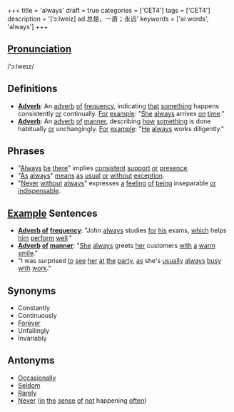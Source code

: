 +++
title = 'always'
draft = true
categories = ['CET4']
tags = ['CET4']
description = '[ˈɔːlweiz] ad.总是，一直；永远'
keywords = ['ai words', 'always']
+++

## [Pronunciation](/en/post/pronunciation/)
/ˈɔːlweɪz/

## Definitions
- **[Adverb](/en/post/adverb/)**: An [adverb](/en/post/adverb/) [of](/en/post/of/) [frequency](/en/post/frequency/), indicating [that](/en/post/that/) [something](/en/post/something/) happens consistently [or](/en/post/or/) continually. [For](/en/post/for/) [example](/en/post/example/): "[She](/en/post/she/) [always](/en/post/always/) arrives [on](/en/post/on/) [time](/en/post/time/)."
- **[Adverb](/en/post/adverb/)**: An [adverb](/en/post/adverb/) [of](/en/post/of/) [manner](/en/post/manner/), describing [how](/en/post/how/) [something](/en/post/something/) is done habitually [or](/en/post/or/) unchangingly. [For](/en/post/for/) [example](/en/post/example/): "[He](/en/post/he/) [always](/en/post/always/) works diligently."

## Phrases
- "[Always](/en/post/always/) [be](/en/post/be/) [there](/en/post/there/)" implies [consistent](/en/post/consistent/) [support](/en/post/support/) [or](/en/post/or/) [presence](/en/post/presence/).
- "[As](/en/post/as/) [always](/en/post/always/)" [means](/en/post/means/) [as](/en/post/as/) [usual](/en/post/usual/) [or](/en/post/or/) [without](/en/post/without/) [exception](/en/post/exception/).
- "[Never](/en/post/never/) [without](/en/post/without/) [always](/en/post/always/)" expresses [a](/en/post/a/) [feeling](/en/post/feeling/) [of](/en/post/of/) [being](/en/post/being/) inseparable [or](/en/post/or/) [indispensable](/en/post/indispensable/).

## [Example](/en/post/example/) Sentences
- **[Adverb](/en/post/adverb/) [of](/en/post/of/) [frequency](/en/post/frequency/)**: "John [always](/en/post/always/) studies [for](/en/post/for/) [his](/en/post/his/) exams, [which](/en/post/which/) helps [him](/en/post/him/) [perform](/en/post/perform/) [well](/en/post/well/)."
- **[Adverb](/en/post/adverb/) [of](/en/post/of/) [manner](/en/post/manner/)**: "[She](/en/post/she/) [always](/en/post/always/) greets [her](/en/post/her/) customers [with](/en/post/with/) [a](/en/post/a/) [warm](/en/post/warm/) [smile](/en/post/smile/)."
- "I was surprised [to](/en/post/to/) [see](/en/post/see/) [her](/en/post/her/) [at](/en/post/at/) [the](/en/post/the/) [party](/en/post/party/), [as](/en/post/as/) she's [usually](/en/post/usually/) [always](/en/post/always/) [busy](/en/post/busy/) [with](/en/post/with/) [work](/en/post/work/)."

## Synonyms
- Constantly
- Continuously
- [Forever](/en/post/forever/)
- Unfailingly
- Invariably

## Antonyms
- [Occasionally](/en/post/occasionally/)
- [Seldom](/en/post/seldom/)
- [Rarely](/en/post/rarely/)
- [Never](/en/post/never/) ([in](/en/post/in/) [the](/en/post/the/) [sense](/en/post/sense/) [of](/en/post/of/) [not](/en/post/not/) happening [often](/en/post/often/))

